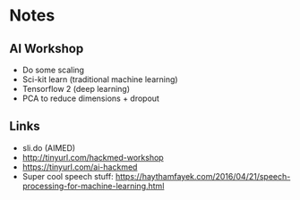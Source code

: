 # Notes

## AI Workshop
  - Do some scaling 
  - Sci-kit learn (traditional machine learning)
  - Tensorflow 2 (deep learning)
  - PCA to reduce dimensions + dropout

## Links
  - sli.do (AIMED)
  - http://tinyurl.com/hackmed-workshop
  - https://tinyurl.com/ai-hackmed
  - Super cool speech stuff: https://haythamfayek.com/2016/04/21/speech-processing-for-machine-learning.html
